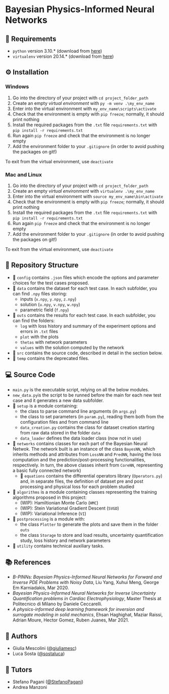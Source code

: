 # Bayesian Physics-Informed Neural Networks

## :pushpin: Requirements
- `python` version 3.10.* (download from [here](https://www.python.org/downloads/))
- `virtualenv` version 20.14.* (download from [here](https://virtualenv.pypa.io/en/latest/installation.html#via-pip))

## :gear: Installation 
### Windows
1. Go into the directory of your project with `cd project_folder_path`
2. Create an empty *virtual environment* with `py -m venv .\my_env_name`
3. Enter into the virtual environment with `my_env_name\scripts\activate`
4. Check that the environment is empty with `pip freeze`; normally, it should print nothing
5. Install the required packages from the `.txt` file `requirements.txt` with `pip install -r requirements.txt`
6. Run again `pip freeze` and check that the environment is no longer empty
7. Add the environment folder to your `.gitignore` (in order to avoid pushing the packages on git!)

To exit from the virtual environment, use `deactivate`
### Mac and Linux
1. Go into the directory of your project with `cd project_folder_path`
2. Create an empty *virtual environment* with `virtualenv .\my_env_name`
3. Enter into the virtual environment with `source my_env_name\bin\activate`
4. Check that the environment is empty with `pip freeze`; normally, it should print nothing
5. Install the required packages from the `.txt` file `requirements.txt` with `pip install -r requirements.txt`
6. Run again `pip freeze` and check that the environment is no longer empty
7. Add the environment folder to your `.gitignore` (in order to avoid pushing the packages on git!)

To exit from the virtual environment, use `deactivate`

## :open_file_folder: Repository Structure

- :file_folder: `config` contains `.json` files which encode the options and parameter choices for the test cases proposed.
- :file_folder: `data` contains the dataset for each test case. In each subfolder, you can find `.npy` files storing:
    - inputs (`x.npy`, `y.npy`, `z.npy`)
    - solution (`u.npy`, `v.npy`, `w.npy`) 
    - parametric field (`f.npy`)
- :file_folder: `outs` contains the results for each test case. In each subfolder, you can find the folders:
    - `log` with loss history and summary of the experiment options and errors in `.txt` files 
    - `plot` with the plots
    - `thetas` with network parameters
    - `values` with the solution computed by the network
- :file_folder: `src` contains the source code, described in detail in the section below.
- :file_folder: `temp` contains the deprecated files.

## :computer: Source Code 
- `main.py` is the executable script, relying on all the below modules.
- `new_data.py`is the script to be runned before the main for each new test case and it generates a new data subfolder.
- :file_folder: `setup` is a module containing:
    - the class to parse command line arguments (in `args.py`)
    - the class to set parameters (in `param.py`), reading them both from the configuration files and from command line
    - `data_creation.py` contains the class for dataset creation starting from raw data stored in the folder `data`
    - `data_loader` defines the data loader class (now not in use)
- :file_folder: `networks` contains classes for each part of the Bayesian Neural Netwok. 
    The network built is an instance of the class `BayesNN`, which inherits methods and attributes from `LossNN` and `PredNN`, having the loss computation and the prediction/post-processing functionalities, respectively. In turn, the above classes inherit from `CoreNN`, representing a basic fully connected network)
    - :file_folder: `equations` contains the differential operators library (`Operators.py`) and, in separate files, the definition of dataset pre and post processing and physical loss for each problem studied
- :file_folder: `algorithms` is a module containing classes representing the training algorithms proposed in this project:
    - (WIP): Hamiltionian Monte Carlo (`HMC`)
    - (WIP): Stein Variational Gradient Descent (`SVGD`)
    - (WIP): Variational Inference (`VI`)
- :file_folder: `postprocessing` is a module with:
    - the class `Plotter` to generate the plots and save them in the folder `outs`
    - the class `Storage` to store and load results, uncertainty quantification study, loss history and network parameters 
- :file_folder: `utility` contains technical auxiliary tasks.

## :books: References
- *B-PINNs: Bayesian Physics-Informed Neural Networks for Forward and Inverse PDE Problems with Noisy Data*, Liu Yang, Xuhui Meng, George Em Karniadakis, Mar 2020.
- *Bayesian Physics-Informed Neural Networks for Inverse Uncertainty Quantification problems in Cardiac Electrophysiology*, Master Thesis at Politecnico di Milano by Daniele Ceccarelli.
- *A physics-informed deep learning framework for inversion and surrogate modeling in solid mechanics*, Ehsan Haghighat, Maziar Raissi, Adrian Moure, Hector Gomez, Ruben Juanes, Mar 2021.

## :speech_balloon: Authors 
- Giulia Mescolini ([@giuliamesc](https://gitlab.com/giuliamesc)) 
- Luca Sosta ([@sostaluca](https://gitlab.com/sostaluca))
## :thought_balloon: Tutors
- Stefano Pagani ([@StefanoPagani](https://gitlab.com/StefanoPagani))
- Andrea Manzoni


